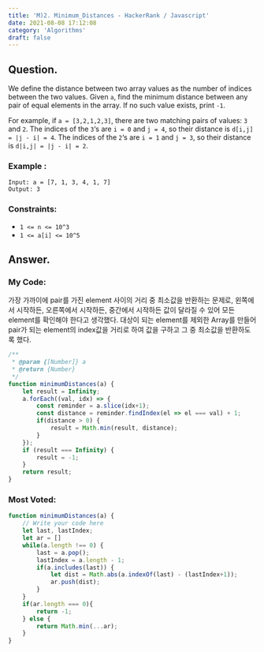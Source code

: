 ```yaml
---
title: 'M)2. Minimum_Distances - HackerRank / Javascript'
date: 2021-08-08 17:12:08
category: 'Algorithms'
draft: false
---
```


## Question.

We define the distance between two array values as the number of indices between the two values. Given `a`, find the minimum distance between any pair of equal elements in the array. If no such value exists, print `-1`.

For example, if `a = [3,2,1,2,3]`, there are two matching pairs of values: `3` and `2`. The indices of the `3`‘s are `i = 0` and `j = 4`, so their distance is `d[i,j] = |j - i| = 4`. The indices of the `2`‘s are `i = 1` and `j = 3`, so their distance is `d|i,j| = |j - i| = 2`.


### Example :
```
Input: a = [7, 1, 3, 4, 1, 7]
Output: 3
```


### Constraints: 

- `1 <= n <= 10^3`
- `1 <= a[i] <= 10^5`


## Answer.

### My Code:

가장 가까이에 pair를 가진 element 사이의 거리 중 최소값을 반환하는 문제로,
왼쪽에서 시작하든, 오른쪽에서 시작하든, 중간에서 시작하든 값이 달라질 수 있어 모든 element를 확인해야 한다고 생각했다.
대상이 되는 element를 제외한 Array를 만들어 pair가 되는 element의 index값을 거리로 하여 값을 구하고 그 중 최소값을 반환하도록 했다.

```js
/**
 * @param {[Number]} a
 * @return {Number}
 */
function minimumDistances(a) {
    let result = Infinity;
    a.forEach((val, idx) => {
        const reminder = a.slice(idx+1);
        const distance = reminder.findIndex(el => el === val) + 1;
        if(distance > 0) {
            result = Math.min(result, distance);
        }
    });
    if (result === Infinity) {
        result = -1;
    }
    return result;
}
```



### Most Voted:

```js
function minimumDistances(a) {
    // Write your code here
    let last, lastIndex;
    let ar = []
    while(a.length !== 0) {
        last = a.pop();
        lastIndex = a.length - 1;
        if(a.includes(last)) {
            let dist = Math.abs(a.indexOf(last) - (lastIndex+1));
            ar.push(dist);
        }
    }
    if(ar.length === 0){
        return -1;
    } else {
        return Math.min(...ar);
    }
}
```
